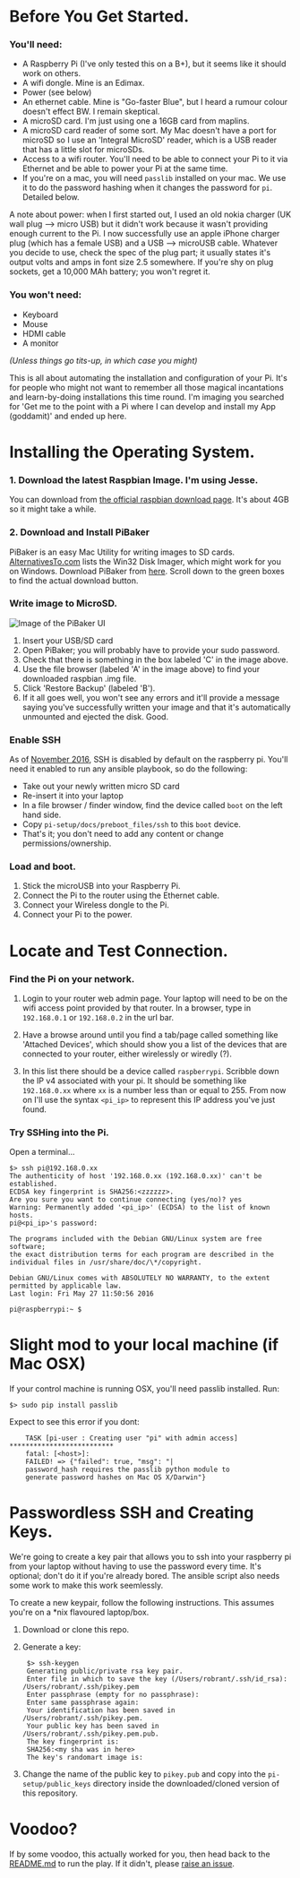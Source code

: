 # Before You Get Started.

### You'll need:

* A Raspberry Pi (I've only tested this on a B+), but it seems like it should work on others.
* A wifi dongle. Mine is an Edimax.
* Power (see below)
* An ethernet cable. Mine is "Go-faster Blue", but I heard a rumour colour doesn't effect BW. I remain skeptical.
* A microSD card. I'm just using one a 16GB card from maplins.
* A microSD card reader of some sort. My Mac doesn't have a port for microSD so I use an 'Integral MicroSD' reader, which is a USB reader that has a little slot for microSDs.
* Access to a wifi router. You'll need to be able to connect your Pi to it via Ethernet and be able to power your Pi at the same time.
* If you're on a mac, you will need `passlib` installed on your mac. We use it to do the password hashing when it changes the password for `pi`. Detailed below.

A note about power: when I first started out, I used an old nokia charger (UK wall plug --> micro USB) but it didn't work because it wasn't providing enough current to the Pi. I now successfully use an apple iPhone charger plug (which has a female USB) and a USB --> microUSB cable. Whatever you decide to use, check the spec of the plug part; it usually states it's output volts and amps in font size 2.5 somewhere. If you're shy on plug sockets, get a 10,000 MAh battery; you won't regret it.

### You won't need:

* Keyboard
* Mouse
* HDMI cable
* A monitor

*(Unless things go tits-up, in which case you might)*

This is all about automating the installation and configuration of your Pi. It's for people who might not want to remember all those magical incantations and learn-by-doing installations this time round. I'm imaging you searched for 'Get me to the point with a Pi where I can develop and install my App (goddamit)' and ended up here.

# Installing the Operating System.

### 1. Download the latest Raspbian Image. I'm using Jesse.

You can download from [the official raspbian download page](https://www.raspberrypi.org/downloads/raspbian/). It's about 4GB so it might take a while.

### 2. Download and Install PiBaker
PiBaker is an easy Mac Utility for writing images to SD cards. [AlternativesTo.com](http://alternativeto.net/software/applepi-baker/about/) lists the Win32 Disk Imager, which might work for you on Windows. Download PiBaker from [here](http://www.tweaking4all.com/software/macosx-software/macosx-apple-pi-baker/). Scroll down to the green boxes to find the actual download button.

### Write image to MicroSD.

![Image of the PiBaker UI](./images/piBakerWrite.png)

1. Insert your USB/SD card
2. Open PiBaker; you will probably have to provide your sudo password.
3. Check that there is something in the box labeled 'C' in the image above.
4. Use the file browser (labeled 'A' in the image above) to find your downloaded raspbian .img file.
5. Click 'Restore Backup' (labeled 'B').
6. If it all goes well, you won't see any errors and it'll provide a message saying you've successfully written your image and that it's automatically unmounted and ejected the disk. Good.

### Enable SSH

As of [November 2016](https://www.raspberrypi.org/documentation/remote-access/ssh/), SSH is disabled by default on the raspberry pi. You'll need it enabled to run any ansible playbook, so do the following:

* Take out your newly written micro SD card
* Re-insert it into your laptop
* In a file browser / finder window, find the device called `boot` on the left hand side.
* Copy `pi-setup/docs/preboot_files/ssh` to this `boot` device.
* That's it; you don't need to add any content or change permissions/ownership.

### Load and boot.

1. Stick the microUSB into your Raspberry Pi.
2. Connect the Pi to the router using the Ethernet cable.
3. Connect your Wireless dongle to the Pi.
4. Connect your Pi to the power.

# Locate and Test Connection.

### Find the Pi on your network.

1. Login to your router web admin page. Your laptop will need to be on the wifi access point provided by that router. In a browser, type in `192.168.0.1` or `192.168.0.2` in the url bar.

2. Have a browse around until you find a tab/page called something like 'Attached Devices', which should show you a list of the devices that are connected to your router, either wirelessly or wiredly (?).

3. In this list there should be a device called `raspberrypi`. Scribble down the IP v4 associated with your pi. It should be something like `192.168.0.xx` where `xx` is a number less than or equal to 255. From now on I'll use the syntax `<pi_ip>` to represent this IP address you've just found.

### Try SSHing into the Pi.

Open a terminal...

	$> ssh pi@192.168.0.xx
	The authenticity of host '192.168.0.xx (192.168.0.xx)' can't be established.
	ECDSA key fingerprint is SHA256:<zzzzzz>.
	Are you sure you want to continue connecting (yes/no)? yes
	Warning: Permanently added '<pi_ip>' (ECDSA) to the list of known hosts.
	pi@<pi_ip>'s password:

	The programs included with the Debian GNU/Linux system are free software;
	the exact distribution terms for each program are described in the
	individual files in /usr/share/doc/\*/copyright.

	Debian GNU/Linux comes with ABSOLUTELY NO WARRANTY, to the extent
	permitted by applicable law.
	Last login: Fri May 27 11:50:56 2016

	pi@raspberrypi:~ $

# Slight mod to your local machine (if Mac OSX)

If your control machine is running OSX, you'll need passlib installed. Run:

	$> sudo pip install passlib

Expect to see this error if you dont:

		TASK [pi-user : Creating user "pi" with admin access] **************************
		fatal: [<host>]:
		FAILED! => {"failed": true, "msg": "|
		password_hash requires the passlib python module to
		generate password hashes on Mac OS X/Darwin"}

# Passwordless SSH and Creating Keys.

We're going to create a key pair that allows you to ssh into your raspberry pi from your laptop without having to
use the password every time. It's optional; don't do it if you're already bored. The ansible script also needs some work to make this work seemlessly.

To create a new keypair, follow the following instructions. This assumes you're on a \*nix flavoured laptop/box.

1. Download or clone this repo.

2. Generate a key:

		$> ssh-keygen
		Generating public/private rsa key pair.
		Enter file in which to save the key (/Users/robrant/.ssh/id_rsa): /Users/robrant/.ssh/pikey.pem
		Enter passphrase (empty for no passphrase):
		Enter same passphrase again:
		Your identification has been saved in /Users/robrant/.ssh/pikey.pem.
		Your public key has been saved in /Users/robrant/.ssh/pikey.pem.pub.
		The key fingerprint is:
		SHA256:<my sha was in here>
		The key's randomart image is:

3. Change the name of the public key to `pikey.pub` and copy into the `pi-setup/public_keys` directory inside the downloaded/cloned version of this repository.

# Voodoo?

If by some voodoo, this actually worked for you, then head back to the [README.md](../README.md) to run the play. If it didn't, please [raise an issue](https://github.com/robrant/pi-setup/issues/new).
